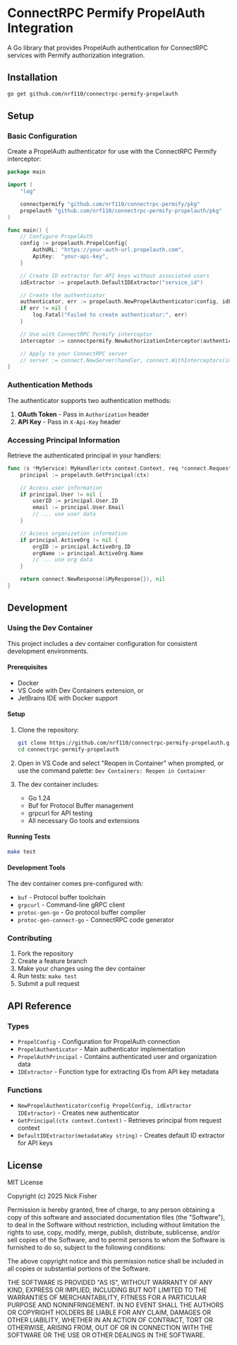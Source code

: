 # ConnectRPC Permify PropelAuth Integration

A Go library that provides PropelAuth authentication for ConnectRPC services with Permify authorization integration.

## Installation

```bash
go get github.com/nrf110/connectrpc-permify-propelauth
```

## Setup

### Basic Configuration

Create a PropelAuth authenticator for use with the ConnectRPC Permify interceptor:

```go
package main

import (
    "log"

    connectpermify "github.com/nrf110/connectrpc-permify/pkg"
    propelauth "github.com/nrf110/connectrpc-permify-propelauth/pkg"
)

func main() {
    // Configure PropelAuth
    config := propelauth.PropelConfig{
        AuthURL: "https://your-auth-url.propelauth.com",
        ApiKey:  "your-api-key",
    }

    // Create ID extractor for API keys without associated users
    idExtractor := propelauth.DefaultIDExtractor("service_id")

    // Create the authenticator
    authenticator, err := propelauth.NewPropelAuthenticator(config, idExtractor)
    if err != nil {
        log.Fatal("Failed to create authenticator:", err)
    }

    // Use with ConnectRPC Permify interceptor
    interceptor := connectpermify.NewAuthorizationInterceptor(authenticator, permifyClient)

    // Apply to your ConnectRPC server
    // server := connect.NewServer(handler, connect.WithInterceptors(interceptor))
}
```

### Authentication Methods

The authenticator supports two authentication methods:

1. **OAuth Token** - Pass in `Authorization` header
2. **API Key** - Pass in `X-Api-Key` header

### Accessing Principal Information

Retrieve the authenticated principal in your handlers:

```go
func (s *MyService) MyHandler(ctx context.Context, req *connect.Request[MyRequest]) (*connect.Response[MyResponse], error) {
    principal := propelauth.GetPrincipal(ctx)

    // Access user information
    if principal.User != nil {
        userID := principal.User.ID
        email := principal.User.Email
        // ... use user data
    }

    // Access organization information
    if principal.ActiveOrg != nil {
        orgID := principal.ActiveOrg.ID
        orgName := principal.ActiveOrg.Name
        // ... use org data
    }

    return connect.NewResponse(&MyResponse{}), nil
}
```

## Development

### Using the Dev Container

This project includes a dev container configuration for consistent development environments.

#### Prerequisites

- Docker
- VS Code with Dev Containers extension, or
- JetBrains IDE with Docker support

#### Setup

1. Clone the repository:

   ```bash
   git clone https://github.com/nrf110/connectrpc-permify-propelauth.git
   cd connectrpc-permify-propelauth
   ```

2. Open in VS Code and select "Reopen in Container" when prompted, or use the command palette: `Dev Containers: Reopen in Container`

3. The dev container includes:
   - Go 1.24
   - Buf for Protocol Buffer management
   - grpcurl for API testing
   - All necessary Go tools and extensions

#### Running Tests

```bash
make test
```

#### Development Tools

The dev container comes pre-configured with:

- `buf` - Protocol buffer toolchain
- `grpcurl` - Command-line gRPC client
- `protoc-gen-go` - Go protocol buffer compiler
- `protoc-gen-connect-go` - ConnectRPC code generator

### Contributing

1. Fork the repository
2. Create a feature branch
3. Make your changes using the dev container
4. Run tests: `make test`
5. Submit a pull request

## API Reference

### Types

- `PropelConfig` - Configuration for PropelAuth connection
- `PropelAuthenticator` - Main authenticator implementation
- `PropelAuthPrincipal` - Contains authenticated user and organization data
- `IDExtractor` - Function type for extracting IDs from API key metadata

### Functions

- `NewPropelAuthenticator(config PropelConfig, idExtractor IDExtractor)` - Creates new authenticator
- `GetPrincipal(ctx context.Context)` - Retrieves principal from request context
- `DefaultIDExtractor(metadataKey string)` - Creates default ID extractor for API keys

## License

MIT License

Copyright (c) 2025 Nick Fisher

Permission is hereby granted, free of charge, to any person obtaining a copy
of this software and associated documentation files (the "Software"), to deal
in the Software without restriction, including without limitation the rights
to use, copy, modify, merge, publish, distribute, sublicense, and/or sell
copies of the Software, and to permit persons to whom the Software is
furnished to do so, subject to the following conditions:

The above copyright notice and this permission notice shall be included in all
copies or substantial portions of the Software.

THE SOFTWARE IS PROVIDED "AS IS", WITHOUT WARRANTY OF ANY KIND, EXPRESS OR
IMPLIED, INCLUDING BUT NOT LIMITED TO THE WARRANTIES OF MERCHANTABILITY,
FITNESS FOR A PARTICULAR PURPOSE AND NONINFRINGEMENT. IN NO EVENT SHALL THE
AUTHORS OR COPYRIGHT HOLDERS BE LIABLE FOR ANY CLAIM, DAMAGES OR OTHER
LIABILITY, WHETHER IN AN ACTION OF CONTRACT, TORT OR OTHERWISE, ARISING FROM,
OUT OF OR IN CONNECTION WITH THE SOFTWARE OR THE USE OR OTHER DEALINGS IN THE
SOFTWARE.
